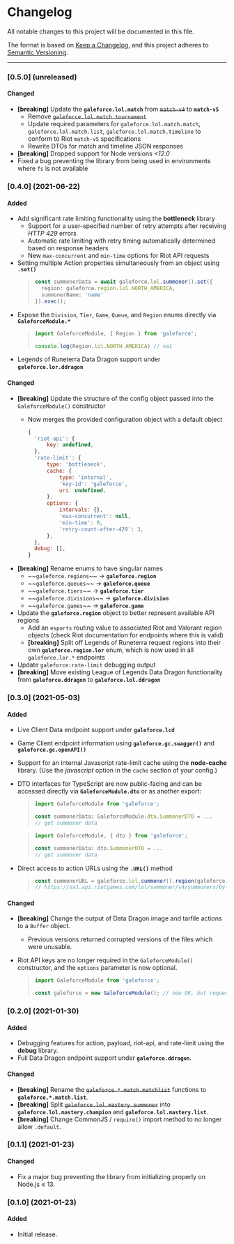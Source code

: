 # Changelog

All notable changes to this project will be documented in this file.

The format is based on [Keep a Changelog](https://keepachangelog.com/en/1.0.0/), and this project adheres to [Semantic Versioning](https://semver.org/spec/v2.0.0.html).

***

### \[0.5.0] (unreleased)

#### Changed

*   **\[breaking]** Update the **`galeforce.lol.match`** from ~~`match-v4`~~ to **`match-v5`**
    *   Remove ~~`galeforce.lol.match.tournament`~~
    *   Update required parameters for `galeforce.lol.match.match`, `galeforce.lol.match.list`, `galeforce.lol.match.timeline` to conform to Riot `match-v5` specifications
    *   Rewrite DTOs for match and timeline JSON responses
*   **\[breaking]** Dropped support for Node versions *<12.0*
*   Fixed a bug preventing the library from being used in environments where `fs` is not available

### \[0.4.0] (2021-06-22)

#### Added

*   Add significant rate limiting functionality using the **bottleneck** library
    *   Support for a user-specified number of retry attempts after receiving *HTTP 429* errors
    *   Automatic rate limiting with retry timing automatically determined based on response headers
    *   New `max-concurrent` and `min-time` options for Riot API requests
*   Setting multiple Action properties simultaneously from an object using **`.set()`**
    > ```typescript
    > const summonerData = await galeforce.lol.summoner().set({
    >   region: galeforce.region.lol.NORTH_AMERICA,
    >   summonerName: 'name'
    > }).exec();
    > ```
*   Expose the `Division`, `Tier`, `Game`, `Queue`, and `Region` enums directly via **`GaleforceModule.*`**
    > ```typescript
    > import GaleforceModule, { Region } from 'galeforce';
    >
    > console.log(Region.lol.NORTH_AMERICA) // na1
    > ```
*   Legends of Runeterra Data Dragon support under **`galeforce.lor.ddragon`**

#### Changed

*   **\[breaking]** Update the structure of the config object passed into the `GaleforceModule()` constructor
    *   Now merges the provided configuration object with a default object

        ```javascript
        {
          'riot-api': {
              key: undefined,
          },
          'rate-limit': {
              type: 'bottleneck',
              cache: {
                  type: 'internal',
                  'key-id': 'galeforce',
                  uri: undefined,
              },
              options: {
                  intervals: {},
                  'max-concurrent': null,
                  'min-time': 0,
                  'retry-count-after-429': 3,
              },
          },
          debug: [],
        }
        ```
*   **\[breaking]** Rename enums to have singular names
    *   \~~`galeforce.regions`~~ → **`galeforce.region`**
    *   \~~`galeforce.queues`~~ → **`galeforce.queue`**
    *   \~~`galeforce.tiers`~~ → **`galeforce.tier`**
    *   \~~`galeforce.divisions`~~ → **`galeforce.division`**
    *   \~~`galeforce.games`~~ → **`galeforce.game`**
*   Update the **`galeforce.region`** object to better represent available API regions
    *   Add an `esports` routing value to associated Riot and Valorant region objects (check Riot documentation for endpoints where this is valid)
    *   **\[breaking]** Split off Legends of Runeterra request regions into their own **`galeforce.region.lor`** enum, which is now used in all `galeforce.lor.*` endpoints
*   Update `galeforce:rate-limit` debugging output
*   **\[breaking]** Move existing League of Legends Data Dragon functionality from **`galeforce.ddragon`** to **`galeforce.lol.ddragon`**

### \[0.3.0] (2021-05-03)

#### Added

*   Live Client Data endpoint support under **`galeforce.lcd`**
*   Game Client endpoint information using **`galeforce.gc.swagger()`** and **`galeforce.gc.openAPI()`**
*   Support for an internal Javascript rate-limit cache using the **node-cache** library. (Use the *javascript* option in the `cache` section of your config.)
*   DTO interfaces for TypeScript are now public-facing and can be accessed directly via **`GaleforceModule.dto`** or as another export:

    > ```typescript
    > import GaleforceModule from 'galeforce';
    >
    > const summonerData: GaleforceModule.dto.SummonerDTO = ... 
    > // get summoner data
    > ```

    > ```typescript
    > import GaleforceModule, { dto } from 'galeforce';
    >
    > const summonerData: dto.SummonerDTO = ...
    > // get summoner data
    > ```
*   Direct access to action URLs using the **`.URL()`** method
    > ```typescript
    > const summonerURL = galeforce.lol.summoner().region(galeforce.regions.lol.NORTH_AMERICA).name('name').URL();
    > // https://na1.api.riotgames.com/lol/summoner/v4/summoners/by-name/name
    > ```

#### Changed

*   **\[breaking]** Change the output of Data Dragon image and tarfile actions to a `Buffer` object.
    *   Previous versions returned corrupted versions of the files which were unusable.
*   Riot API keys are no longer required in the `GaleforceModule()` constructor, and the `options` parameter is now optional.

    > ```typescript
    > import GaleforceModule from 'galeforce';
    >
    > const galeforce = new GaleforceModule(); // now OK, but requests requiring an API key will return a 401 Unauthorized error.
    > ```

### \[0.2.0] (2021-01-30)

#### Added

*   Debugging features for action, payload, riot-api, and rate-limit using the **debug** library.
*   Full Data Dragon endpoint support under **`galeforce.ddragon`**.

#### Changed

*   **\[breaking]** Rename the ~~`galeforce.*.match.matchlist`~~ functions to **`galeforce.*.match.list`**.
*   **\[breaking]** Split ~~`galeforce.lol.mastery.summoner`~~ into **`galeforce.lol.mastery.champion`** and **`galeforce.lol.mastery.list`**.
*   **\[breaking]** Change CommonJS / `require()` import method to no longer allow `.default`.

### \[0.1.1] (2021-01-23)

#### Changed

*   Fix a major bug preventing the library from initializing properly on Node.js ≤ 13.

### \[0.1.0] (2021-01-23)

#### Added

*   Initial release.
